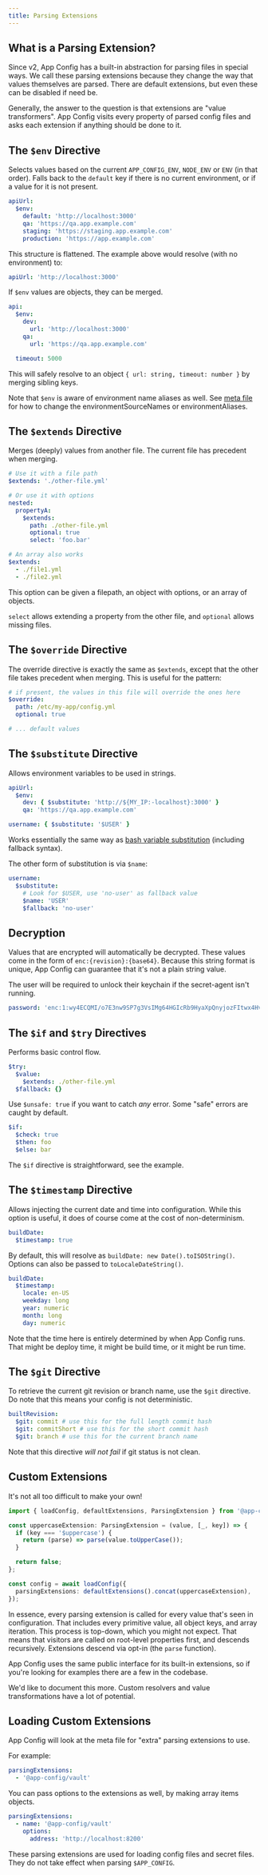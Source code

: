 ```yaml
---
title: Parsing Extensions
---
```


## What is a Parsing Extension?

Since v2, App Config has a built-in abstraction for parsing files in special ways.
We call these parsing extensions because they change the way that values themselves are parsed.
There are default extensions, but even these can be disabled if need be.

Generally, the answer to the question is that extensions are "value transformers".
App Config visits every property of parsed config files and asks each extension if anything should be done to it.

## The `$env` Directive

Selects values based on the current `APP_CONFIG_ENV`, `NODE_ENV` or `ENV` (in that order).
Falls back to the `default` key if there is no current environment, or if a value for it is not present.

```yaml
apiUrl:
  $env:
    default: 'http://localhost:3000'
    qa: 'https://qa.app.example.com'
    staging: 'https://staging.app.example.com'
    production: 'https://app.example.com'
```

This structure is flattened. The example above would resolve (with no environment) to:

```yaml
apiUrl: 'http://localhost:3000'
```

If `$env` values are objects, they can be merged.

```yaml
api:
  $env:
    dev:
      url: 'http://localhost:3000'
    qa:
      url: 'https://qa.app.example.com'

  timeout: 5000
```

This will safely resolve to an object `{ url: string, timeout: number }` by merging sibling keys.

Note that `$env` is aware of environment name aliases as well. See [meta file](./settings.md#parse-and-loading-configuration)
for how to change the environmentSourceNames or environmentAliases.

## The `$extends` Directive

Merges (deeply) values from another file. The current file has precedent when merging.

```yaml
# Use it with a file path
$extends: './other-file.yml'

# Or use it with options
nested:
  propertyA:
    $extends:
      path: ./other-file.yml
      optional: true
      select: 'foo.bar'

# An array also works
$extends:
  - ./file1.yml
  - ./file2.yml
```

This option can be given a filepath, an object with options, or an array of objects.

`select` allows extending a property from the other file, and `optional` allows missing files.

## The `$override` Directive

The override directive is exactly the same as `$extends`, except that the other file takes precedent when merging.
This is useful for the pattern:

```yaml
# if present, the values in this file will override the ones here
$override:
  path: /etc/my-app/config.yml
  optional: true

# ... default values
```

## The `$substitute` Directive

Allows environment variables to be used in strings.

```yaml
apiUrl:
  $env:
    dev: { $substitute: 'http://${MY_IP:-localhost}:3000' }
    qa: 'https://qa.app.example.com'

username: { $substitute: '$USER' }
```

Works essentially the same way as [bash variable substitution](https://tldp.org/LDP/abs/html/parameter-substitution.html)
(including fallback syntax).

The other form of substitution is via `$name`:

```yaml
username:
  $substitute:
    # Look for $USER, use 'no-user' as fallback value
    $name: 'USER'
    $fallback: 'no-user'
```

## Decryption

Values that are encrypted will automatically be decrypted.
These values come in the form of `enc:{revision}:{base64}`.
Because this string format is unique, App Config can guarantee that it's not a plain string value.

The user will be required to unlock their keychain if the secret-agent isn't running.

```yaml
password: 'enc:1:wy4ECQMI/o7E3nw9SP7g3VsIMg64HGIcRb9HyaXpQnyjozFItwx4HvsP1D2plP6Y0kYBAr2ytzs2v5bN+n2oVthkEmbrq8oqIqCF3Cx+pcjJ+5h+SyxQuJ7neNp4SRtnD4EK32rPJpyDMeHG4+pGwIjFuSH1USqQ=SZWR'
```

## The `$if` and `$try` Directives

Performs basic control flow.

```yaml
$try:
  $value:
    $extends: ./other-file.yml
  $fallback: {}
```

Use `$unsafe: true` if you want to catch _any_ error. Some "safe" errors are caught by default.

```yaml
$if:
  $check: true
  $then: foo
  $else: bar
```

The `$if` directive is straightforward, see the example.

## The `$timestamp` Directive

Allows injecting the current date and time into configuration. While this option is useful,
it does of course come at the cost of non-determinism.

```yaml
buildDate:
  $timestamp: true
```

By default, this will resolve as `buildDate: new Date().toISOString()`. Options can also be passed to `toLocaleDateString()`.

```yaml
buildDate:
  $timestamp:
    locale: en-US
    weekday: long
    year: numeric
    month: long
    day: numeric
```

Note that the time here is entirely determined by when App Config runs. That might
be deploy time, it might be build time, or it might be run time.

## The `$git` Directive

To retrieve the current git revision or branch name, use the `$git` directive.
Do note that this means your config is not deterministic.

```yaml
builtRevision:
  $git: commit # use this for the full length commit hash
  $git: commitShort # use this for the short commit hash
  $git: branch # use this for the current branch name
```

Note that this directive _will not fail_ if git status is not clean.

## Custom Extensions

It's not all too difficult to make your own!

```typescript
import { loadConfig, defaultExtensions, ParsingExtension } from '@app-config/main';

const uppercaseExtension: ParsingExtension = (value, [_, key]) => {
  if (key === '$uppercase') {
    return (parse) => parse(value.toUpperCase());
  }

  return false;
};

const config = await loadConfig({
  parsingExtensions: defaultExtensions().concat(uppercaseExtension),
});
```

In essence, every parsing extension is called for every value that's seen in configuration.
That includes every primitive value, all object keys, and array iteration.
This process is top-down, which you might not expect. That means that visitors are called
on root-level properties first, and descends recursively. Extensions descend via opt-in (the `parse` function).

App Config uses the same public interface for its built-in extensions, so if you're looking for examples
there are a few in the codebase.

We'd like to document this more. Custom resolvers and value transformations have a lot of potential.

## Loading Custom Extensions

App Config will look at the meta file for "extra" parsing extensions to use.

For example:

```yaml
parsingExtensions:
  - '@app-config/vault'
```

You can pass options to the extensions as well, by making array items objects.

```yaml
parsingExtensions:
  - name: '@app-config/vault'
    options:
      address: 'http://localhost:8200'
```

These parsing extensions are used for loading config files and secret files.
They do not take effect when parsing `$APP_CONFIG`.
